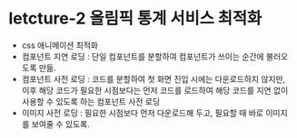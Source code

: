 # letcture-2 올림픽 통계 서비스 최적화

- css 애니메이션 최적화
- 컴포넌트 지연 로딩 : 단일 컴포넌트를 분할하여 컴포넌트가 쓰이는 순간에 불러오도록 만듦.
- 컴포넌트 사전 로딩 : 코드를 분할하여 첫 화면 진입 시에는 다운로드하지 않지만, 이후 해당 코드가 필요한 시점보다는 먼저 코드를 로드하여 해당 코드를 지연 없이 사용할 수 있도록 하는 컴포넌트 사전 로딩
- 이미지 사전 로딩 : 필요한 시점보다 먼저 다운로드해 두고, 필요할 때 바로 이미지를 보여줄 수 있도록.
